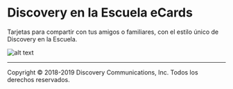 # Discovery en la Escuela eCards

Tarjetas para compartir con tus amigos o familiares, con el estilo único de Discovery en la Escuela.

![alt text](http://discoveryenlaescuela.com/dee-ecards-app/resources/feature_graphic.png)

---
Copyright &copy; 2018-2019 Discovery Communications, Inc. Todos los derechos reservados.
